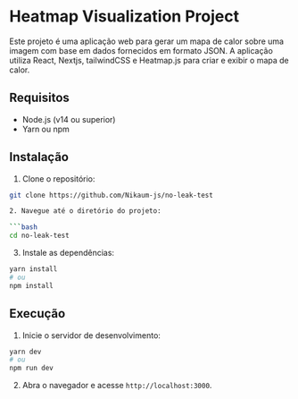 # Heatmap Visualization Project

Este projeto é uma aplicação web para gerar um mapa de calor sobre uma imagem com base em dados fornecidos em formato JSON. A aplicação utiliza React, Nextjs, tailwindCSS e Heatmap.js para criar e exibir o mapa de calor.

## Requisitos

- Node.js (v14 ou superior)
- Yarn ou npm

## Instalação

1. Clone o repositório:

```bash
git clone https://github.com/Nikaum-js/no-leak-test

2. Navegue até o diretório do projeto:

```bash
cd no-leak-test
```

3. Instale as dependências:

```bash
yarn install
# ou
npm install
```

## Execução

1. Inicie o servidor de desenvolvimento:

```bash
yarn dev
# ou
npm run dev
```

2. Abra o navegador e acesse `http://localhost:3000`.